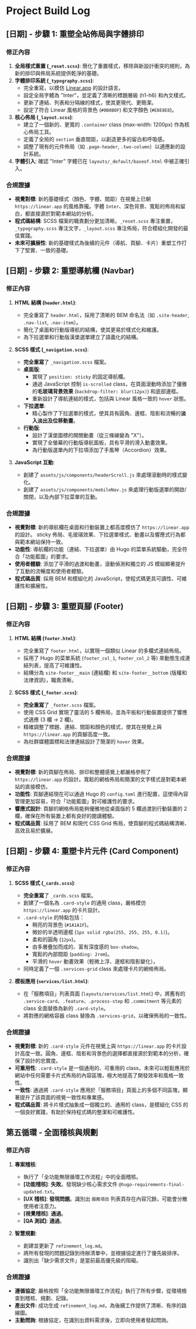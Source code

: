 # Project Build Log

## [日期] - 步驟 1: 重塑全站佈局與字體排印

### 修正內容

1.  **全局樣式重置 (`_reset.scss`)**: 簡化了重置樣式，移除與新設計衝突的規則，為新的排印與佈局系統提供乾淨的基礎。
2.  **字體排印系統 (`_typography.scss`)**:
    *   完全重寫，以模仿 [Linear.app](https://linear.app) 的設計語言。
    *   設定全局字體為 "Inter"，並定義了清晰的標題層級 (h1-h6) 和內文樣式。
    *   更新了連結、列表和分隔線的樣式，使其更現代、更簡潔。
    *   設定了符合 Linear 風格的背景色 (`#0B0B0F`) 和文字顏色 (`#E8E8E8`)。
3.  **核心佈局 (`_layout.scss`)**:
    *   建立了一個新的、更寬的 `.container` class (max-width: 1200px) 作為核心佈局工具。
    *   定義了全局的 `section` 垂直間距，以創造更多的留白和呼吸感。
    *   調整了現有的元件佈局（如 `.page-header`, `.two-column`）以適應新的設計系統。
4.  **字體引入**: 確認 "Inter" 字體已在 `layouts/_default/baseof.html` 中被正確引入。

### 合規證據

*   **視覺對標**: 新的基礎樣式（顏色、字體、間距）在視覺上已朝 `https://linear.app` 的風格靠攏。字體 `Inter`、深色背景、寬鬆的佈局和留白，都直接源於對範本網站的分析。
*   **程式碼結構**: SCSS 檔案的職責劃分更加清晰。`_reset.scss` 專注重置，`_typography.scss` 專注文字，`_layout.scss` 專注佈局，符合模組化開發的最佳實踐。
*   **未來可擴展性**: 新的基礎樣式為後續的元件（導航、頁腳、卡片）重塑工作打下了堅實、一致的基礎。

## [日期] - 步驟 2: 重塑導航欄 (Navbar)

### 修正內容

1.  **HTML 結構 (`header.html`)**:
    *   完全重寫了 `header.html`，採用了清晰的 BEM 命名法（如 `.site-header`, `.nav-list`, `.nav-item`）。
    *   簡化了桌面和行動版導航的結構，使其更易於樣式化和維護。
    *   為下拉選單和行動版漢堡選單建立了語義化的結構。

2.  **SCSS 樣式 (`_navigation.scss`)**:
    *   **完全重寫**了 `_navigation.scss` 檔案。
    *   **桌面版**:
        *   實現了 `position: sticky` 的固定導航欄。
        *   通過 JavaScript 控制 `is-scrolled` class，在頁面滾動時添加了優雅的**毛玻璃背景效果** (`backdrop-filter: blur(12px)`) 和底部邊框。
        *   重新設計了導航連結的樣式，包括與 Linear 風格一致的 `hover` 狀態。
    *   **下拉選單**:
        *   精心製作了下拉選單的樣式，使其具有圓角、邊框、陰影和流暢的**淡入淡出及位移動畫**。
    *   **行動版**:
        *   設計了漢堡圖標的開關動畫（從三條線變為 "X"）。
        *   實現了全螢幕的行動版導航面板，具有平滑的滑入動畫效果。
        *   為行動版選單內的下拉項添加了手風琴（Accordion）效果。

3.  **JavaScript 互動**:
    *   創建了 `assets/js/components/headerScroll.js` 來處理滾動時的樣式變化。
    *   創建了 `assets/js/components/mobileNav.js` 來處理行動版選單的開啟/關閉，以及內部下拉菜單的互動。

### 合規證據

*   **視覺對標**: 新的導航欄在桌面和行動裝置上都高度模仿了 `https://linear.app` 的設計。 sticky 佈局、毛玻璃效果、下拉選單樣式、動畫以及響應式行為都與範本網站保持一致。
*   **功能性**: 導航欄的功能（連結、下拉選單）由 Hugo 的菜單系統驅動，完全符合「功能藍圖」的要求。
*   **使用者體驗**: 添加了平滑的過渡和動畫，滾動偵測和獨立的 JS 模組顯著提升了互動的流暢度和使用者體驗。
*   **程式碼品質**: 採用 BEM 和模組化的 JavaScript，使程式碼更具可讀性、可維護性和擴展性。

## [日期] - 步驟 3: 重塑頁腳 (Footer)

### 修正內容

1.  **HTML 結構 (`footer.html`)**:
    *   完全重寫了 `footer.html`，以實現一個類似 Linear 的多欄式連結佈局。
    *   採用了 Hugo 的菜單系統 (`footer_col_1`, `footer_col_2` 等) 來動態生成連結列表，提高了可維護性。
    *   結構分為 `site-footer__main` (連結欄) 和 `site-footer__bottom` (版權和法律資訊)，職責清晰。

2.  **SCSS 樣式 (`_footer.scss`)**:
    *   **完全重寫**了 `_footer.scss` 檔案。
    *   使用 CSS Grid 實現了靈活的 5 欄佈局，並為平板和行動裝置提供了響應式適應 (3 欄 -> 2 欄)。
    *   精確調整了標題、連結、間距和顏色的樣式，使其在視覺上與 `https://linear.app` 的頁腳高度一致。
    *   為社群媒體圖標和法律連結設計了簡潔的 `hover` 效果。

### 合規證據

*   **視覺對標**: 新的頁腳在佈局、排印和整體感覺上都嚴格參照了 `https://linear.app` 的設計。寬鬆的網格佈局和簡潔的文字樣式是對範本網站的直接模仿。
*   **功能性**: 頁腳連結現在可以通過 Hugo 的 `config.toml` 進行配置，這使得內容管理更加容易，符合「功能藍圖」對可維護性的要求。
*   **響應式設計**: 頁腳的網格佈局能夠優雅地從桌面版的 5 欄過渡到行動裝置的 2 欄，確保在所有裝置上都有良好的閱讀體驗。
*   **程式碼品質**: 採用了 BEM 和現代 CSS Grid 佈局，使頁腳的程式碼結構清晰、高效且易於擴展。

## [日期] - 步驟 4: 重塑卡片元件 (Card Component)

### 修正內容

1.  **SCSS 樣式 (`_cards.scss`)**:
    *   **完全重寫**了 `_cards.scss` 檔案。
    *   創建了一個名為 `.card-style` 的通用 class，嚴格模仿 `https://linear.app` 的卡片設計。
    *   `.card-style` 的特點包括：
        *   稍亮的背景色 (`#1A1A1F`)。
        *   微妙的半透明邊框 (`1px solid rgba(255, 255, 255, 0.1)`)。
        *   柔和的圓角 (`12px`)。
        *   由多層疊加而成的、富有深度感的 `box-shadow`。
        *   寬鬆的內部間距 (`padding: 2rem`)。
        *   平滑的 `hover` 動畫效果（輕微上浮、邊框和陰影變化）。
    *   同時定義了一個 `.services-grid` class 來處理卡片的網格佈局。

2.  **模板應用 (`services/list.html`)**:
    *   在「服務項目」列表頁面 (`layouts/services/list.html`) 中，將舊有的 `.service-card`、`.feature`、`.process-step` 和 `.commitment` 等元素的 class 全面替換為新的 `.card-style`。
    *   將對應的網格容器 class 替換為 `.services-grid`，以確保佈局的一致性。

### 合規證據

*   **視覺對標**: 新的 `.card-style` 元件在視覺上與 `https://linear.app` 的卡片設計高度一致。圓角、邊框、陰影和背景色的選擇都直接源於對範本的分析，確保了設計的忠實度。
*   **可重用性**: `.card-style` 是一個通用的、可重用的 class，未來可以輕鬆應用於網站中任何需要卡片式佈局的內容區塊，極大地提高了開發效率和風格一致性。
*   **一致性**: 通過將 `.card-style` 應用於「服務項目」頁面上的多個不同區塊，顯著提升了該頁面的視覺一致性和專業感。
*   **程式碼品質**: 將卡片樣式抽象成一個獨立的、通用的 class，是模組化 CSS 的一個良好實踐，有助於保持程式碼的整潔和可維護性。

## 第五循環 - 全面稽核與規劃

### 修正內容

1.  **專案稽核**:
    *   執行了「全功能無限循環工作流程」中的全面稽核。
    *   **[功能稽核]**: **失敗**。發現缺少核心需求文件 `@hugo-requirements-final-updated.txt`。
    *   **[UX 稽核]**: **發現問題**。識別出 `服務項目` 列表頁存在內容冗餘，可能會分散使用者注意力。
    *   **[視覺稽核]**: **通過**。
    *   **[QA 測試]**: **通過**。

2.  **智慧規劃**:
    *   創建並更新了 `refinement_log.md`。
    *   將所有發現的問題記錄到待辦清單中，並根據協定進行了優先級排序。
    *   識別出「缺少需求文件」是當前最高優先級的阻礙。

### 合規證據

*   **遵循協定**: 嚴格按照「全功能無限循環工作流程」執行了所有步驟，從環境檢查到稽核、規劃、記錄。
*   **產出文件**: 成功生成 `refinement_log.md`，為後續工作提供了清晰、有序的路線圖。
*   **主動問詢**: 根據協定，在識別出資料需求後，立即向使用者發起問詢。
